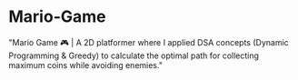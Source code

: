 # Mario-Game
"Mario Game 🎮 | A 2D platformer where I applied DSA concepts (Dynamic Programming &amp; Greedy) to calculate the optimal path for collecting maximum coins while avoiding enemies."
